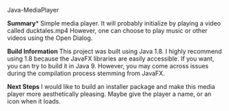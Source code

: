 Java-MediaPlayer

**Summary***
Simple media player. It will probably initialize by playing a video called ducktales.mp4
However, one can choose to play music or other videos using the Open Dialog.

**Build Information**
This project was built using Java 1.8. I highly recommend using 1.8 because the JavaFX libraries are easily accessible.
If you want, you can try to build it in Java 9. However, you may come across issues during the compilation process stemming from JavaFX.

**Next Steps**
I would like to build an installer package and make this media player more aesthetically pleasing.
Maybe give the player a name, or an icon when it loads.